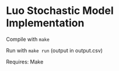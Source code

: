 # Luo Stochastic Model Implementation
Compile with `make`

Run with `make run` (output in output.csv)

Requires:
    Make
